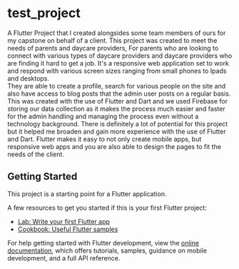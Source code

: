 # test_project

A Flutter Project that I created alongsides some team members of ours for my capstone on behalf of a client. This project was created to meet the needs of parents and daycare providers,
For parents who are looking to connect with various types of daycare providers and daycare providers who are finding it hard to get a job. 
It's a responsive web application set to work and respond with various screen sizes ranging from small phones to Ipads and desktops.  
They are able to create a profile, search for various people on the site and also have access to blog posts that the admin user posts on a 
regular basis. 
This was created with the use of Flutter and Dart and we used Firebase for storing our data collection as it makes the process much easier 
and faster for the admin handling and managing the process even without a technology background. 
There is definitely a lot of potential for this project but it helped me broaden and gain more experience with the use of Flutter and Dart. 
Flutter makes it easy to not only create mobile apps, but responsive web apps and you are also able to design the pages to fit the needs of 
the client. 
## Getting Started

This project is a starting point for a Flutter application.

A few resources to get you started if this is your first Flutter project:

- [Lab: Write your first Flutter app](https://docs.flutter.dev/get-started/codelab)
- [Cookbook: Useful Flutter samples](https://docs.flutter.dev/cookbook)

For help getting started with Flutter development, view the
[online documentation](https://docs.flutter.dev/), which offers tutorials,
samples, guidance on mobile development, and a full API reference.
